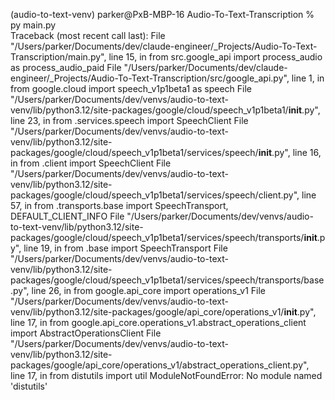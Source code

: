 (audio-to-text-venv) parker@PxB-MBP-16 Audio-To-Text-Transcription % py main.py                                              
Traceback (most recent call last):
  File "/Users/parker/Documents/dev/claude-engineer/_Projects/Audio-To-Text-Transcription/main.py", line 15, in <module>
    from src.google_api import process_audio as process_audio_paid
  File "/Users/parker/Documents/dev/claude-engineer/_Projects/Audio-To-Text-Transcription/src/google_api.py", line 1, in <module>
    from google.cloud import speech_v1p1beta1 as speech
  File "/Users/parker/Documents/dev/venvs/audio-to-text-venv/lib/python3.12/site-packages/google/cloud/speech_v1p1beta1/__init__.py", line 23, in <module>
    from .services.speech import SpeechClient
  File "/Users/parker/Documents/dev/venvs/audio-to-text-venv/lib/python3.12/site-packages/google/cloud/speech_v1p1beta1/services/speech/__init__.py", line 16, in <module>
    from .client import SpeechClient
  File "/Users/parker/Documents/dev/venvs/audio-to-text-venv/lib/python3.12/site-packages/google/cloud/speech_v1p1beta1/services/speech/client.py", line 57, in <module>
    from .transports.base import SpeechTransport, DEFAULT_CLIENT_INFO
  File "/Users/parker/Documents/dev/venvs/audio-to-text-venv/lib/python3.12/site-packages/google/cloud/speech_v1p1beta1/services/speech/transports/__init__.py", line 19, in <module>
    from .base import SpeechTransport
  File "/Users/parker/Documents/dev/venvs/audio-to-text-venv/lib/python3.12/site-packages/google/cloud/speech_v1p1beta1/services/speech/transports/base.py", line 26, in <module>
    from google.api_core import operations_v1
  File "/Users/parker/Documents/dev/venvs/audio-to-text-venv/lib/python3.12/site-packages/google/api_core/operations_v1/__init__.py", line 17, in <module>
    from google.api_core.operations_v1.abstract_operations_client import AbstractOperationsClient
  File "/Users/parker/Documents/dev/venvs/audio-to-text-venv/lib/python3.12/site-packages/google/api_core/operations_v1/abstract_operations_client.py", line 17, in <module>
    from distutils import util
ModuleNotFoundError: No module named 'distutils'
